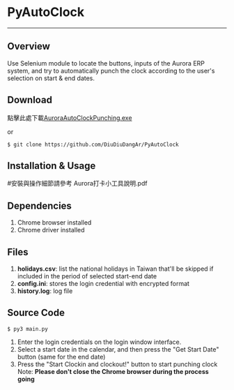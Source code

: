 # PyAutoClock
---
## Overview
Use Selenium module to  locate the buttons, inputs of the Aurora ERP system, and try to automatically punch the clock according to the user's selection on start & end dates.

## Download
點擊此處下載[AuroraAutoClockPunching.exe](https://github.com/DiuDiuDangAr/PyAutoClock/releases/tag/1.0.0)

or

    $ git clone https://github.com/DiuDiuDangAr/PyAutoClock

## Installation & Usage
#安裝與操作細節請參考 Aurora打卡小工具說明.pdf

## Dependencies
1. Chrome browser installed
2. Chrome driver installed

## Files
1. **holidays.csv**: list the national holidays in Taiwan that'll be skipped if included in the period of selected start-end date
2. **config.ini**: stores the login credential with encrypted format
3. **history.log**: log file

## Source Code
    $ py3 main.py
1. Enter the login credentials on the login window interface.
2. Select a start date in the calendar, and then press the "Get Start Date" button (same for the end date)
3. Press the "Start Clockin and clockout!" button to start punching clock
Note: **Please don't close the Chrome browser during the process going**
